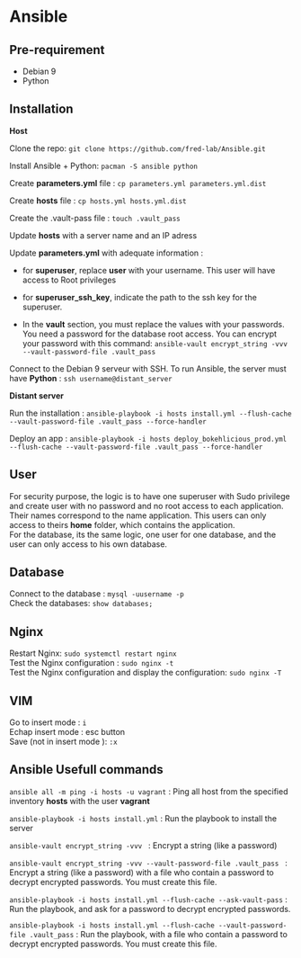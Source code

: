 # Ansible

## Pre-requirement
- Debian 9
- Python

## Installation
**Host**  

Clone the repo: ```git clone https://github.com/fred-lab/Ansible.git```  

Install Ansible + Python: ```pacman -S ansible python```

Create **parameters.yml** file : ```cp parameters.yml parameters.yml.dist```  

Create **hosts** file : ```cp hosts.yml hosts.yml.dist```  

Create the .vault-pass file : ```touch .vault_pass```  

Update **hosts** with a server name and an IP adress  

Update **parameters.yml** with adequate information :
- for **superuser**, replace **user** with your username. This user will have access to Root privileges

- for **superuser_ssh_key**, indicate the path to the ssh key for the superuser.

- In the **vault** section, you must replace the values with your passwords. You need a password for the database root access. You can encrypt your password with this command:
```ansible-vault encrypt_string -vvv --vault-password-file .vault_pass ```  

Connect to the Debian 9 serveur with SSH. To run Ansible, the server must have **Python** : ```ssh username@distant_server``` 

**Distant server**

Run the installation : ```ansible-playbook -i hosts install.yml --flush-cache --vault-password-file .vault_pass --force-handler```  

Deploy an app : ```ansible-playbook -i hosts deploy_bokehlicious_prod.yml  --flush-cache --vault-password-file .vault_pass --force-handler```  
 

## User
For security purpose, the logic is to have one superuser with Sudo privilege and create user with no password and no root access to each application. Their names correspond to the name application. 
This users can only access to theirs **home** folder, which contains the application.  
For the database, its the same logic, one user for one database, and the user can only access to his own database.  

## Database  
Connect to the database : ```mysql -uusername -p```  
Check the databases: ```show databases;```  

## Nginx  
Restart Nginx: ```sudo systemctl restart nginx```  
Test the Nginx configuration : ```sudo nginx -t```  
Test the Nginx configuration and display the configuration: ```sudo nginx -T```  

## VIM
Go to insert mode : ```i```  
Echap insert mode : esc button  
Save (not in insert mode ): ```:x```

## Ansible Usefull commands
```ansible all -m ping -i hosts -u vagrant``` : Ping all host from the specified inventory **hosts** with the user **vagrant**  

```ansible-playbook -i hosts install.yml``` : Run the playbook to install the server

```ansible-vault encrypt_string -vvv ``` : Encrypt a string (like a password)

```ansible-vault encrypt_string -vvv --vault-password-file .vault_pass ``` : Encrypt a string (like a password) with a file who contain a password to decrypt encrypted passwords. You must create this file.

```ansible-playbook -i hosts install.yml --flush-cache --ask-vault-pass``` : Run the playbook, and ask for a password to decrypt encrypted passwords.

```ansible-playbook -i hosts install.yml --flush-cache --vault-password-file .vault_pass``` : Run the playbook, with a file who contain a password to decrypt encrypted passwords. You must create this file.
